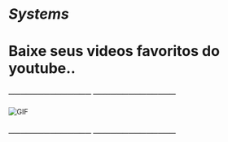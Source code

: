 #                                                       *Systems*


 
# Baixe seus videos favoritos do youtube..

### ──────────────   ──────────────

<img align="center" alt="GIF" src="https://cdn.discordapp.com/attachments/781267651900342283/784199267279437824/gif-icons-menu-transition-animations-download.gif" />

### ──────────────   ──────────────
